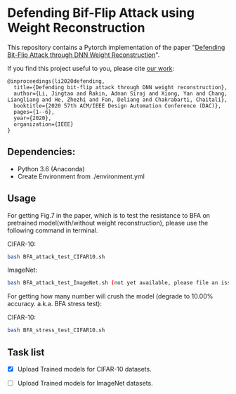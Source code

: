   
  
  
# Defending Bif-Flip Attack using Weight Reconstruction
  
  
This repository contains a Pytorch implementation of the paper "[Defending Bit-Flip Attack through DNN Weight Reconstruction](https://ieeexplore.ieee.org/abstract/document/9218665 )".
  
If you find this project useful to you, please cite [our work](https://ieeexplore.ieee.org/abstract/document/9218665 ):
  
  
```
@inproceedings{li2020defending,
  title={Defending bit-flip attack through DNN weight reconstruction},
  author={Li, Jingtao and Rakin, Adnan Siraj and Xiong, Yan and Chang, Liangliang and He, Zhezhi and Fan, Deliang and Chakrabarti, Chaitali},
  booktitle={2020 57th ACM/IEEE Design Automation Conference (DAC)},
  pages={1--6},
  year={2020},
  organization={IEEE}
}
```
  
## Dependencies:
  
  
* Python 3.6 (Anaconda)
* Create Environment from ./environment.yml
  
  
## Usage 
  
  
For getting Fig.7 in the paper, which is to test the resistance to BFA on pretrained model(with/without weight reconstruction), please use the following command in terminal.


CIFAR-10:
```bash
bash BFA_attack_test_CIFAR10.sh
```
  
ImageNet:
```bash
bash BFA_attack_test_ImageNet.sh (not yet available, please file an issue if your need this)
```

For getting how many number will crush the model (degrade to 10.00% accuracy. a.k.a. BFA stress test):

CIFAR-10:
```bash
bash BFA_stress_test_CIFAR10.sh
```
  
## Task list
  
- [x] Upload Trained models for CIFAR-10 datasets.
  
- [ ] Upload Trained models for ImageNet datasets.
  
  
  
